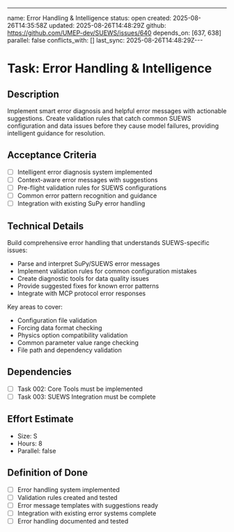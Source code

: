 ---
name: Error Handling & Intelligence
status: open
created: 2025-08-26T14:35:58Z
updated: 2025-08-26T14:48:29Z
github: https://github.com/UMEP-dev/SUEWS/issues/640
depends_on: [637, 638]
parallel: false
conflicts_with: []
last_sync: 2025-08-26T14:48:29Z---

# Task: Error Handling & Intelligence

## Description
Implement smart error diagnosis and helpful error messages with actionable suggestions. Create validation rules that catch common SUEWS configuration and data issues before they cause model failures, providing intelligent guidance for resolution.

## Acceptance Criteria
- [ ] Intelligent error diagnosis system implemented
- [ ] Context-aware error messages with suggestions
- [ ] Pre-flight validation rules for SUEWS configurations
- [ ] Common error pattern recognition and guidance
- [ ] Integration with existing SuPy error handling

## Technical Details
Build comprehensive error handling that understands SUEWS-specific issues:
- Parse and interpret SuPy/SUEWS error messages
- Implement validation rules for common configuration mistakes
- Create diagnostic tools for data quality issues
- Provide suggested fixes for known error patterns
- Integrate with MCP protocol error responses

Key areas to cover:
- Configuration file validation
- Forcing data format checking
- Physics option compatibility validation
- Common parameter value range checking
- File path and dependency validation

## Dependencies
- [ ] Task 002: Core Tools must be implemented
- [ ] Task 003: SUEWS Integration must be complete

## Effort Estimate
- Size: S
- Hours: 8
- Parallel: false

## Definition of Done
- [ ] Error handling system implemented
- [ ] Validation rules created and tested
- [ ] Error message templates with suggestions ready
- [ ] Integration with existing error systems complete
- [ ] Error handling documented and tested
